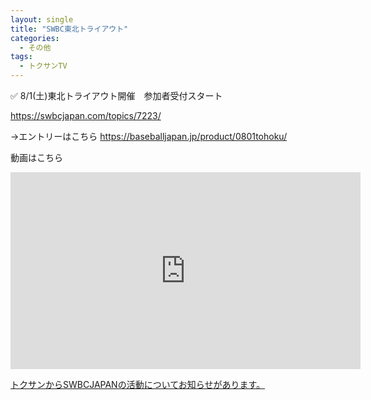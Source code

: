 ```yaml
---
layout: single
title: "SWBC東北トライアウト"
categories:
  - その他 
tags:
  - トクサンTV
---
```


✅ 8/1(土)東北トライアウト開催　参加者受付スタート

https://swbcjapan.com/topics/7223/

→エントリーはこちら
https://baseballjapan.jp/product/0801tohoku/

動画はこちら

<iframe width="560" height="315" src="https://www.youtube.com/embed/pBnARFh9T7s" frameborder="0" allow="accelerometer; autoplay; encrypted-media; gyroscope; picture-in-picture" allowfullscreen></iframe>

[トクサンからSWBCJAPANの活動についてお知らせがあります。](https://youtu.be/pBnARFh9T7s)